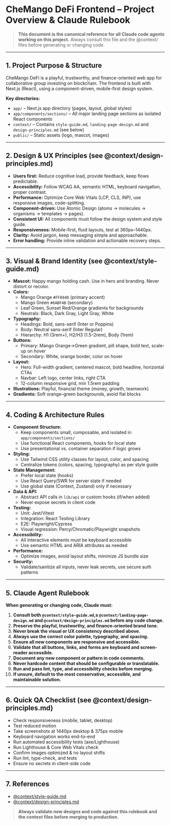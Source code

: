# CheMango DeFi Frontend – Project Overview & Claude Rulebook

> **This document is the canonical reference for all Claude code agents working on this project.**
> Always consult this file and the @context/ files before generating or changing code.

---

## 1. Project Purpose & Structure

CheMango DeFi is a playful, trustworthy, and finance-oriented web app for collaborative group investing on blockchain. The frontend is built with Next.js (React), using a component-driven, mobile-first design system.

**Key directories:**

- `app/` – Next.js app directory (pages, layout, global styles)
- `app/components/sections/` – All major landing page sections as isolated React components
- `context/` – Contains `style-guide.md`, `landing-page-design.md` and `design-principles.md` (see below)
- `public/` – Static assets (logo, mascot, images)

---

## 2. Design & UX Principles (see @context/design-principles.md)

- **Users first:** Reduce cognitive load, provide feedback, keep flows predictable.
- **Accessibility:** Follow WCAG AA, semantic HTML, keyboard navigation, proper contrast.
- **Performance:** Optimize Core Web Vitals (LCP, CLS, INP), use responsive images, code-splitting.
- **Component-driven:** Use Atomic Design (atoms → molecules → organisms → templates → pages).
- **Consistent UI:** All components must follow the design system and style guide.
- **Responsiveness:** Mobile-first, fluid layouts, test at 360px–1440px.
- **Clarity:** Avoid jargon, keep messaging simple and approachable.
- **Error handling:** Provide inline validation and actionable recovery steps.

---

## 3. Visual & Brand Identity (see @context/style-guide.md)

- **Mascot:** Happy mango holding cash. Use in hero and branding. Never distort or recolor.
- **Colors:**
  - Mango Orange `#FFA94D` (primary accent)
  - Mango Green `#6ABF4B` (secondary)
  - Leaf Green, Sunset Red/Orange gradients for backgrounds
  - Neutrals: Black, Dark Gray, Light Gray, White
- **Typography:**
  - Headings: Bold, sans-serif (Inter or Poppins)
  - Body: Neutral sans-serif (Inter Regular)
  - Hierarchy: H1 (3rem+), H2/H3 (1.5–2rem), Body (1rem)
- **Buttons:**
  - Primary: Mango Orange→Green gradient, pill shape, bold text, scale-up on hover
  - Secondary: White, orange border, color on hover
- **Layout:**
  - Hero: Full-width gradient, centered mascot, bold headline, horizontal CTAs
  - Navbar: Left logo, center links, right CTA
  - 12-column responsive grid, min 1.5rem padding
- **Illustrations:** Playful, financial theme (money, growth, teamwork)
- **Gradients:** Soft orange–green backgrounds, avoid flat blocks

---

## 4. Coding & Architecture Rules

- **Component Structure:**
  - Keep components small, composable, and isolated in `app/components/sections/`
  - Use functional React components, hooks for local state
  - Use presentational vs. container separation if logic grows
- **Styling:**
  - Use Tailwind CSS utility classes for layout, color, and spacing
  - Centralize tokens (colors, spacing, typography) as per style guide
- **State Management:**
  - Prefer local state (hooks)
  - Use React Query/SWR for server state if needed
  - Use global state (Context, Zustand) only if necessary
- **Data & API:**
  - Abstract API calls in `lib/api` or custom hooks (if/when added)
  - Never expose secrets in client code
- **Testing:**
  - Unit: Jest/Vitest
  - Integration: React Testing Library
  - E2E: Playwright/Cypress
  - Visual regression: Percy/Chromatic/Playwright snapshots
- **Accessibility:**
  - All interactive elements must be keyboard accessible
  - Use semantic HTML and ARIA attributes as needed
- **Performance:**
  - Optimize images, avoid layout shifts, minimize JS bundle size
- **Security:**
  - Validate/sanitize all inputs, never leak secrets, use secure auth patterns

---

## 5. Claude Agent Rulebook

**When generating or changing code, Claude must:**

1. **Consult both `@context/style-guide.md`,s `@context/landing-page-design.md` and `@context/design-principles.md` before any code change.**
2. **Preserve the playful, trustworthy, and finance-oriented brand tone.**
3. **Never break the visual or UX consistency described above.**
4. **Always use the correct color palette, typography, and spacing.**
5. **Ensure all new components are responsive and accessible.**
6. **Validate that all buttons, links, and forms are keyboard and screen-reader accessible.**
7. **Document any new component or pattern in code comments.**
8. **Never hardcode content that should be configurable or translatable.**
9. **Run and pass lint, type, and accessibility checks before merging.**
10. **If unsure, default to the most conservative, accessible, and maintainable solution.**

---

## 6. Quick QA Checklist (see @context/design-principles.md)

- Check responsiveness (mobile, tablet, desktop)
- Test reduced motion
- Take screenshots at 1440px desktop & 375px mobile
- Keyboard navigation works end-to-end
- Run automated accessibility tests (axe/Lighthouse)
- Run Lighthouse & Core Web Vitals check
- Confirm images optimized & no layout shifts
- Run lint, type-check, and tests
- Ensure no secrets in client-side code

---

## 7. References

- [@context/style-guide.md](../context/style-guide.md)
- [@context/design-principles.md](../context/design-principles.md)

> **Always validate new designs and code against this rulebook and the context files before merging to production.**
